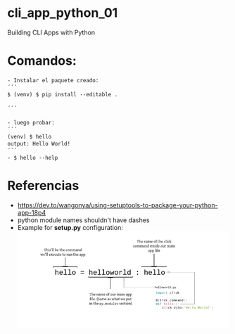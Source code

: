 # cli_app_python_01
Building CLI Apps with Python


# Comandos:
    - Instalar el paquete creado: 
    ´´´
    $ (venv) $ pip install --editable .

    ´´´

    - luego probar:
    ´´´
    (venv) $ hello
    output: Hello World!
    ´´´
    - $ hello --help

# Referencias
 - https://dev.to/wangonya/using-setuptools-to-package-your-python-app-18p4
 - python module names shouldn't have dashes
 - Example for **setup.py** configuration:
  ![setup.py](docs/img/tdz86n85skubae5ypycq.png) 